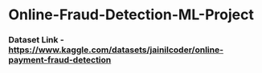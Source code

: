 # Online-Fraud-Detection-ML-Project
### Dataset Link - https://www.kaggle.com/datasets/jainilcoder/online-payment-fraud-detection
